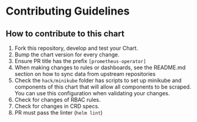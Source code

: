 # Contributing Guidelines

## How to contribute to this chart

1. Fork this repository, develop and test your Chart.
1. Bump the chart version for every change.
1. Ensure PR title has the prefix `[prometheus-operator]`
1. When making changes to rules or dashboards, see the README.md section on how to sync data from upstream repositories
1. Check the `hack/minikube` folder has scripts to set up minikube and components of this chart that will allow all components to be scraped. You can use this configuration when validating your changes.
1. Check for changes of RBAC rules.
1. Check for changes in CRD specs.
1. PR must pass the linter (`helm lint`)

